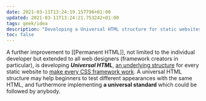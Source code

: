 ```yaml
---
date: 2021-03-11T13:24:19.157796+01:00
updated: 2021-03-11T13:24:21.753242+01:00
tags: geek/idea
description: "Developing a Universal HTML structure for static websites"
toc: false
---
```

A further improvement to [[Permanent HTML]], not limited to the individual developer but extended to all web designers (framework creators in particular), is developing **<cite>Universal HTML</cite>**, <u>an underlying structure</u> for every static website to <u>make every CSS framework work</u>. A universal HTML structure may help beginners to test different appearances with the same HTML, and furthermore implementing **a universal standard** which could be followed by anybody.